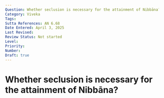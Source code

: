 ```yaml
---
Question: Whether seclusion is necessary for the attainment of Nibbāna?
Category: Viveka
Tags:
Sutta References: AN 6.68
Date Entered: April 3, 2025
Last Revised:
Review Status: Not started
Level: 
Priority: 
Number: 
Draft: true
---
```


# Whether seclusion is necessary for the attainment of Nibbāna?
